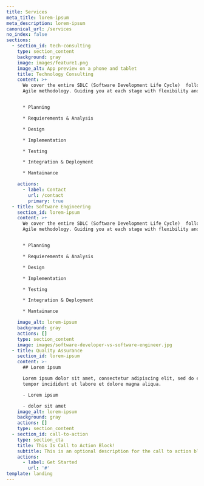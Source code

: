 ```yaml
---
title: Services
meta_title: lorem-ipsum
meta_description: lorem-ipsum
canonical_url: /services
no_index: false
sections:
  - section_id: tech-consulting
    type: section_content
    background: gray
    image: images/feature1.png
    image_alt: App preview on a phone and tablet
    title: Technology Consulting
    content: >+
      We cover the entire SDLC (Software Development Life Cycle)  following an
      Agile methodology. Guiding you at each stage with flexibility and ease.


      * Planning

      * Requierements & Analysis

      * Design

      * Implementation

      * Testing

      * Integration & Deployment

      * Mantainance

    actions:
      - label: Contact
        url: /contact
        primary: true
  - title: Software Engineering
    section_id: lorem-ipsum
    content: >+
      We cover the entire SDLC (Software Development Life Cycle)  following an
      Agile methodology. Guiding you at each stage with flexibility and ease.


      * Planning

      * Requierements & Analysis

      * Design

      * Implementation

      * Testing

      * Integration & Deployment

      * Mantainance

    image_alt: lorem-ipsum
    background: gray
    actions: []
    type: section_content
    image: images/software-developer-vs-software-engineer.jpg
  - title: Quality Assurance
    section_id: lorem-ipsum
    content: >-
      ## Lorem ipsum

      Lorem ipsum dolor sit amet, consectetur adipiscing elit, sed do eiusmod
      tempor incididunt ut labore et dolore magna aliqua.

      - Lorem ipsum

      - dolor sit amet
    image_alt: lorem-ipsum
    background: gray
    actions: []
    type: section_content
  - section_id: call-to-action
    type: section_cta
    title: This Is Call to Action Block!
    subtitle: This is an optional description for the call to action block.
    actions:
      - label: Get Started
        url: '#'
template: landing
---
```

